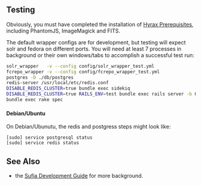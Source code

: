 ## Testing

Obviously, you must have completed the installation of [Hyrax Prerequisites](https://github.com/projecthydra-labs/hyrax#prerequisites), including PhantomJS, ImageMagick and FITS.  

The default wrapper configs are for development, but testing will expect solr and fedora on different ports.  You will need at least 7 processes in background or their own windows/tabs to accomplish a successful test run:
```bash
solr_wrapper   -v --config config/solr_wrapper_test.yml
fcrepo_wrapper -v --config config/fcrepo_wrapper_test.yml
postgres -D ./db/postgres
redis-server /usr/local/etc/redis.conf
DISABLE_REDIS_CLUSTER=true bundle exec sidekiq
DISABLE_REDIS_CLUSTER=true RAILS_ENV=test bundle exec rails server -b 0.0.0.0
bundle exec rake spec
```

#### Debian/Ubuntu
On Debian/Ubunutu, the redis and postgress steps might look like:
```
[sudo] service postgresql status
[sudo] service redis status
```
## See Also

- the [Sufia Development Guide](https://github.com/projecthydra/sufia/wiki/Sufia-Development-Guide#start-servers-individually-for-development) for more background.